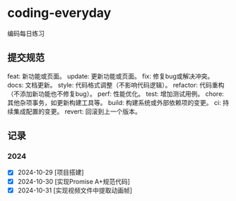 # coding-everyday
编码每日练习

## 提交规范

‌feat‌: 新功能或页面。
update: 更新功能或页面。
‌fix‌: 修复bug或解决冲突。
‌docs‌: 文档更新。
‌style‌: 代码格式调整（不影响代码逻辑）。
‌refactor‌: 代码重构（不添加新功能也不修复bug）。
‌perf‌: 性能优化。
‌test‌: 增加测试用例。
‌chore‌: 其他杂项事务，如更新构建工具等。
‌build‌: 构建系统或外部依赖项的变更。
‌ci‌: 持续集成配置的变更。
‌revert‌: 回滚到上一个版本。

## 记录

### 2024

- [x] 2024-10-29 [项目搭建]
- [x] 2024-10-30 [实现Promise A+规范代码]
- [x] 2024-10-31 [实现视频文件中提取动画帧]
